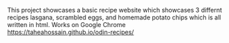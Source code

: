 This project showcases a basic recipe website which showcases 3 differnt recipes lasgana, scrambled eggs, and homemade potato chips which is all written in html. 
Works on Google Chrome
https://taheahossain.github.io/odin-recipes/
